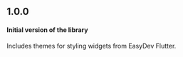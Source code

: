 ## 1.0.0

#### Initial version of the library

Includes themes for styling widgets from EasyDev Flutter.
